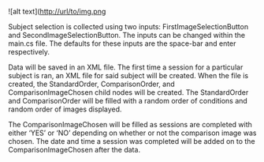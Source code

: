 ![alt text]([http://url/to/img.png](https://github.com/DevinReynolds/ColorConstancyVR/blob/main/Documentation/SampleXML.png?raw=true)

Subject selection is collected using two inputs: FirstImageSelectionButton and SecondImageSelectionButton. 
The inputs can be changed within the main.cs file. The defaults for these inputs are the space-bar and enter respectively. 

Data will be saved in an XML file. The first time a session for a particular subject is ran, an XML file for said subject will be created. 
When the file is created, the StandardOrder, ComparisonOrder, and ComparisonImageChosen child nodes will be created. The StandardOrder and ComparisonOrder 
will be filled with a random order of conditions and random order of images displayed. 

The ComparisonImageChosen will be filled as sessions are completed with either ‘YES’ or ‘NO’ depending on whether or not the comparison image was chosen. 
The date and time a session was completed will be added on to the ComparisonImageChosen after the data. 
